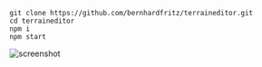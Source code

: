 ```
git clone https://github.com/bernhardfritz/terraineditor.git
cd terraineditor
npm i
npm start
```
![screenshot](http://i.imgur.com/7c6ixW8.jpg)
